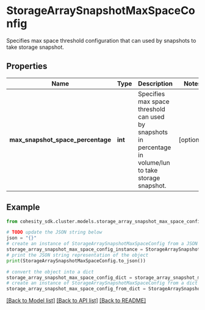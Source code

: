 # StorageArraySnapshotMaxSpaceConfig

Specifies max space threshold configuration that can used by snapshots to take storage snapshot.

## Properties

Name | Type | Description | Notes
------------ | ------------- | ------------- | -------------
**max_snapshot_space_percentage** | **int** | Specifies max space threshold can used by snapshots in percentage in volume/lun to take storage snapshot. | [optional] 

## Example

```python
from cohesity_sdk.cluster.models.storage_array_snapshot_max_space_config import StorageArraySnapshotMaxSpaceConfig

# TODO update the JSON string below
json = "{}"
# create an instance of StorageArraySnapshotMaxSpaceConfig from a JSON string
storage_array_snapshot_max_space_config_instance = StorageArraySnapshotMaxSpaceConfig.from_json(json)
# print the JSON string representation of the object
print(StorageArraySnapshotMaxSpaceConfig.to_json())

# convert the object into a dict
storage_array_snapshot_max_space_config_dict = storage_array_snapshot_max_space_config_instance.to_dict()
# create an instance of StorageArraySnapshotMaxSpaceConfig from a dict
storage_array_snapshot_max_space_config_from_dict = StorageArraySnapshotMaxSpaceConfig.from_dict(storage_array_snapshot_max_space_config_dict)
```
[[Back to Model list]](../README.md#documentation-for-models) [[Back to API list]](../README.md#documentation-for-api-endpoints) [[Back to README]](../README.md)


